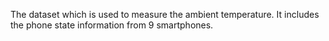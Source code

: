 The dataset which is used to measure the ambient temperature. It includes the phone state information from 9 smartphones.
